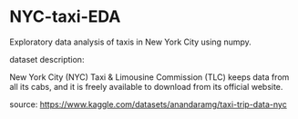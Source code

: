 # NYC-taxi-EDA

Exploratory data analysis of taxis in New York City using numpy.

dataset description:

New York City (NYC) Taxi & Limousine Commission (TLC) keeps data from all its cabs, and it is freely available to download from its official website.

source: https://www.kaggle.com/datasets/anandaramg/taxi-trip-data-nyc
